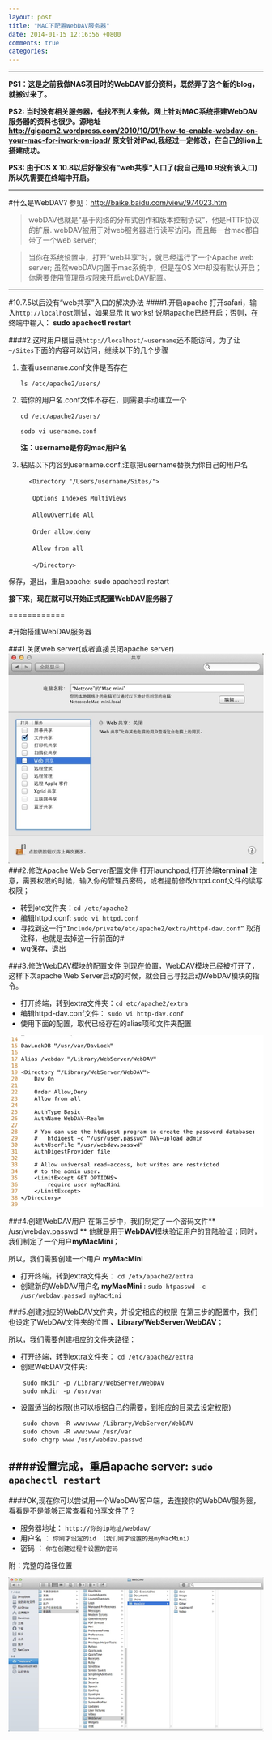 ```yaml
---
layout: post
title: "MAC下配置WebDAV服务器"
date: 2014-01-15 12:16:56 +0800
comments: true
categories: 
---
```

---------------
**PS1：这是之前我做NAS项目时的WebDAV部分资料，既然弄了这个新的blog，就搬过来了。**

**PS2: 当时没有相关服务器，也找不到人来做，网上针对MAC系统搭建WebDAV服务器的资料也很少。源地址<http://gigaom2.wordpress.com/2010/10/01/how-to-enable-webdav-on-your-mac-for-iwork-on-ipad/> 原文针对iPad,我经过一定修改，在自己的lion上搭建成功。**

**PS3: 由于OS X 10.8以后好像没有“web共享“入口了(我自己是10.9没有该入口)所以先需要在终端中开启。**

---------------
#什么是WebDAV?
参见：http://baike.baidu.com/view/974023.htm

>webDAV也就是“基于网络的分布式创作和版本控制协议”，他是HTTP协议的扩展. webDAV被用于对web服务器进行读写访问，而且每一台mac都自带了一个web server;

>当你在系统设置中，打开“web共享”时，就已经运行了一个Apache web server; 虽然webDAV内置于mac系统中，但是在OS X中却没有默认开启；你需要使用管理员权限来开启webDAV配置。


---------------

#10.7.5以后没有“web共享”入口的解决办法
####1.开启apache
打开safari，输入`http://localhost`测试，如果显示 it works! 说明apache已经开启；否则，在终端中输入： **sudo apachectl restart**

####2.这时用户根目录`http://localhost/~username`还不能访问，为了让`~/Sites`下面的内容可以访问，继续以下的几个步骤
1. 查看username.conf文件是否存在
   
   ```
   ls /etc/apache2/users/
   ```
2.  若你的用户名.conf文件不存在，则需要手动建立一个
   
	```
	cd /etc/apache2/users/
	```
   
   	```
   	sodo vi username.conf
   	``` 
   	**注：username是你的mac用户名**
3. 粘贴以下内容到username.conf,注意把username替换为你自己的用户名

```
   　 <Directory "/Users/username/Sites/">

　　　　Options Indexes MultiViews

　　　　AllowOverride All

　　　　Order allow,deny

　　　　Allow from all　　

　　　　</Directory>
```
 保存，退出，重启apache: sudo apachectl restart

 **接下来，现在就可以开始正式配置WebDAV服务器了**


============



#开始搭建WebDAV服务器

###1.关闭web server(或者直接关闭apache server)
![turn off icon](/images/2014-01-16-01.jpeg)
###2.修改Apache Web Server配置文件
打开launchpad,打开终端**terminal**
注意，需要权限的时候，输入你的管理员密码，或者提前修改httpd.conf文件的读写权限；

* 转到etc文件夹：`cd /etc/apache2` 
* 编辑httpd.conf: `sudo vi httpd.conf`
* 寻找到这一行`“Include/private/etc/apache2/extra/httpd-dav.conf”` 取消注释，也就是去掉这一行前面的#
* wq保存，退出

###3.修改WebDAV模块的配置文件
到现在位置，WebDAV模块已经被打开了，这样下次apache Web Server启动的时候，就会自己寻找启动WebDAV模块的指令。

* 打开终端，转到extra文件夹：`cd etc/apache2/extra`
* 编辑httpd-dav.conf文件： `sudo vi http-dav.conf`
* 使用下面的配置，取代已经存在的alias项和文件夹配置

![httpd-dav image](/images/2014-01-16-02.jpeg)

###4.创建WebDAV用户
在第三步中，我们制定了一个密码文件** /usr/webdav.passwd ** 他就是用于**WebDAV**模块验证用户的登陆验证；同时，我们制定了一个用户**myMacMini**；

所以，我们需要创建一个用户 **myMacMini**

* 打开终端，转到extra文件夹：  `cd /etx/apache2/extra`
* 创建新的WebDAV用户名 **myMacMini** :  `sudo htpasswd -c /usr/webdav.passwd myMacMini`

###5.创建对应的WebDAV文件夹，并设定相应的权限
在第三步的配置中，我们也设定了WebDAV文件夹的位置 **、Library/WebServer/WebDAV**；

所以，我们需要创建相应的文件夹路径：

* 打开终端，转到extra文件夹： `cd /etc/apache2/extra`
* 创建WebDAV文件夹:

```
	sudo mkdir -p /Library/WebServer/WebDAV
	sudo mkdir -p /usr/var
```
* 设置适当的权限(也可以根据自己的需要，到相应的目录去设定权限)

```
	sudo chown -R www:www /Library/WebServer/WebDAV
	sudo chown -R www:www /usr/var
	sudo chgrp www /usr/webdav.passwd
```

####设置完成，重启apache server:	`sudo apachectl restart`
-----------


####OK,现在你可以尝试用一个WebDAV客户端，去连接你的WebDAV服务器，看看是不是能够正常查看和分享文件了？
* 服务器地址： `http://你的ip地址/webdav/`
* 用户名   ： `你刚才设定的id （我们刚才设置的是myMacMini）`   
* 密码    ：  `你在创建过程中设置的密码`

附：完整的路径位置

![completePath image](/images/2014-01-16-03.jpeg)

